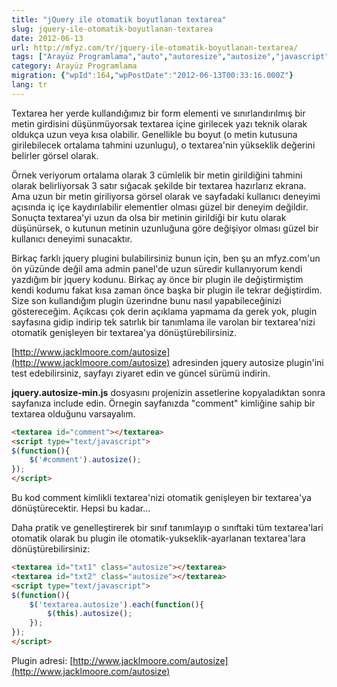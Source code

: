 ```yaml
---
title: "jQuery ile otomatik boyutlanan textarea"
slug: jquery-ile-otomatik-boyutlanan-textarea
date: 2012-06-13
url: http://mfyz.com/tr/jquery-ile-otomatik-boyutlanan-textarea/
tags: ["Arayüz Programlama","auto","autoresize","autosize","javascript","jquery","otomatik","textarea"]
category: Arayüz Programlama
migration: {"wpId":164,"wpPostDate":"2012-06-13T00:33:16.000Z"}
lang: tr
---
```


Textarea her yerde kullandığımız bir form elementi ve sınırlandırılmış bir metin girdisini düşünmüyorsak textarea içine girilecek yazı teknik olarak oldukça uzun veya kısa olabilir. Genellikle bu boyut (o metin kutusuna girilebilecek ortalama tahmini uzunlugu), o textarea'nin yükseklik değerini belirler görsel olarak.

Örnek veriyorum ortalama olarak 3 cümlelik bir metin girildiğini tahmini olarak belirliyorsak 3 satır sığacak şekilde bir textarea hazırlarız ekrana. Ama uzun bir metin giriliyorsa görsel olarak ve sayfadaki kullanıcı deneyimi açısında iç içe kaydırılabilir elementler olması güzel bir deneyim değildir. Sonuçta textarea'yi uzun da olsa bir metinin girildiği bir kutu olarak düşünürsek, o kutunun metinin uzunluğuna göre değişiyor olması güzel bir kullanıcı deneyimi sunacaktır.

Birkaç farklı jquery plugini bulabilirsiniz bunun için, ben şu an mfyz.com'un ön yüzünde değil ama admin panel'de uzun süredir kullanıyorum kendi yazdığım bir jquery kodunu. Birkaç ay önce bir plugin ile değiştirmiştim kendi kodumu fakat kısa zaman önce başka bir plugin ile tekrar değiştirdim. Size son kullandığım plugin üzerindne bunu nasıl yapabileceğinizi göstereceğim. Açıkcası çok derin açıklama yapmama da gerek yok, plugin sayfasına gidip indirip tek satırlık bir tanımlama ile varolan bir textarea'nizi otomatik genişleyen bir textarea'ya dönüştürebilirsiniz.

[http://www.jacklmoore.com/autosize](http://www.jacklmoore.com/autosize) adresinden jquery autosize plugin'ini test edebilirsiniz, sayfayı ziyaret edin ve güncel sürümü indirin.

**jquery.autosize-min.js** dosyasını projenizin assetlerine kopyaladıktan sonra sayfanıza include edin. Örnegin sayfanızda "comment" kimliğine sahip bir textarea olduğunu varsayalım.
```html
<textarea id="comment"></textarea>
<script type="text/javascript">
$(function(){
    $('#comment').autosize();
});
</script>

```
Bu kod comment kimlikli textarea'nizi otomatik genişleyen bir textarea'ya dönüştürecektir. Hepsi bu kadar...

Daha pratik ve genelleştirerek bir sınıf tanımlayıp o sınıftaki tüm textarea'lari otomatik olarak bu plugin ile otomatik-yukseklik-ayarlanan textarea'lara dönüştürebilirsiniz:
```html
<textarea id="txt1" class="autosize"></textarea>
<textarea id="txt2" class="autosize"></textarea>
<script type="text/javascript">
$(function(){
    $('textarea.autosize').each(function(){
        $(this).autosize();
    });
});
</script>

```
Plugin adresi: [http://www.jacklmoore.com/autosize](http://www.jacklmoore.com/autosize)